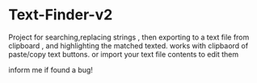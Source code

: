 # Text-Finder-v2
Project for searching,replacing strings , then exporting to a text file from clipboard , and highlighting the matched texted.
works with clipbaord of paste/copy text buttons.
or import your text file contents to edit them

inform me if found a bug!
